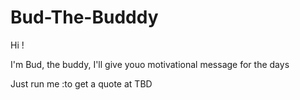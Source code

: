 # Bud-The-Budddy

Hi ! 

I'm Bud, the buddy, I'll give youo motivational message for the days

Just run me :to get a quote at TBD
